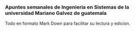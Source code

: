 ### Apuntes semanales de Ingenieria en Sistemas de la universidad Mariano Galvez de guatemala

Todo en formato Mark Down para facilitar su lectura y edicion.
